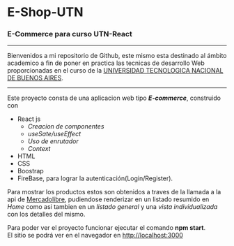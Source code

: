 # E-Shop-UTN

### E-Commerce para curso UTN-React

---

Bienvenidos a mi repositorio de Github, este mismo esta destinado al ámbito academico a fin de poner en practica las tecnicas de desarrollo Web proporcionadas en el curso de la [UNIVERSIDAD TECNOLOGICA NACIONAL DE BUENOS AIRES](https://sceu.frba.utn.edu.ar/).

---

Este proyecto consta de una aplicacion web tipo **_E-commerce_**, construido con

- React js
  - _Creacion de componentes_
  - _useSate/useEffect_
  - _Uso de enrutador_
  - _Context_
- HTML
- CSS
- Boostrap
- FireBase, para lograr la autenticación(Login/Register).

Para mostrar los productos estos son obtenidos a traves de la llamada a la api de [Mercadolibre](https://www.mercadolibre.com.ar/), pudiendose renderizar en un listado resumido en _Home_ como asi tambien en un _listado general_ y una _vista individualizada_ con los detalles del mismo.

Para poder ver el proyecto funcionar ejecutar el comando **npm start**.<br>
El sitio se podrá ver en el navegador en <http://localhost:3000>
